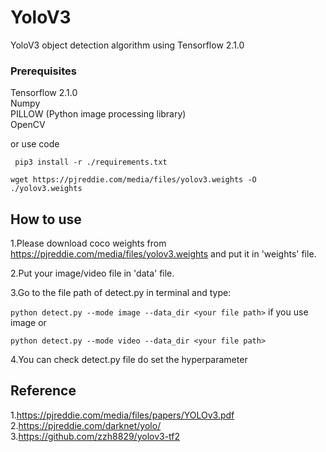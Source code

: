 # YoloV3
YoloV3 object detection algorithm using Tensorflow 2.1.0

### Prerequisites
Tensorflow 2.1.0 <br>
Numpy <br>
PILLOW (Python image processing library) <br>
OpenCV <br>

or use code

`
pip3 install -r ./requirements.txt` <br>

`wget https://pjreddie.com/media/files/yolov3.weights -O ./yolov3.weights`

## How to use

1.Please download coco weights from https://pjreddie.com/media/files/yolov3.weights and put it in 'weights' file. <br>

2.Put your image/video file in 'data' file. <br>

3.Go to the file path of detect.py in terminal and type: <br>

`python detect.py --mode image --data_dir <your file path>` if you use image or <br>

`python detect.py --mode video --data_dir <your file path>` <br>

4.You can check detect.py file do set the hyperparameter

## Reference
1.https://pjreddie.com/media/files/papers/YOLOv3.pdf <br>
2.https://pjreddie.com/darknet/yolo/ <br>
3.https://github.com/zzh8829/yolov3-tf2 <br>

